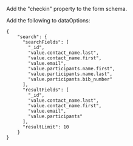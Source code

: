 Add the "checkin" property to the form schema.

Add the following to dataOptions:

```
{
    "search": {
      "searchFields": [
        "_id",
        "value.contact_name.last",
        "value.contact_name.first",
        "value.email",
        "value.participants.name.first",
        "value.participants.name.last",
        "value.participants.bib_number"
      ],
      "resultFields": [
        "_id",
        "value.contact_name.last",
        "value.contact_name.first",
        "value.email",
        "value.participants"
      ],
      "resultLimit": 10
    }
}
```
